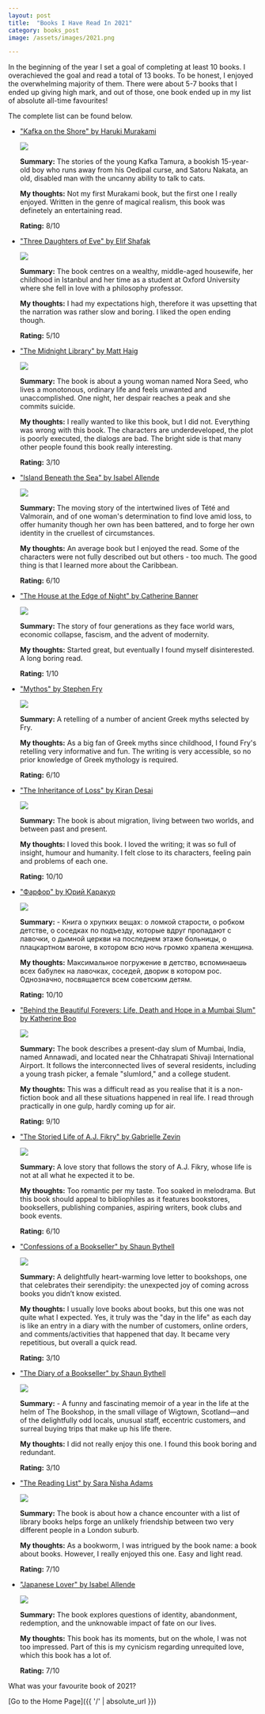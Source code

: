 ```yaml
---
layout: post
title:  "Books I Have Read In 2021"
category: books_post
image: /assets/images/2021.png

---
```


In the beginning of the year I set a goal of completing at least 10 books. I overachieved the goal and read a total of 13 books. To be honest, I enjoyed the overwhelming majority of them. There were about 5-7 books that I ended up giving high mark, and out of those, one book ended up in my list of absolute all-time favourites! 

The complete list can be found below.

<ul>
  <li> <p><a href="https://www.goodreads.com/book/show/4929.Kafka_on_the_Shore" title="hp">"Kafka on the Shore" by Haruki Murakami</a></p> 
  <p><img src="https://i.gr-assets.com/images/S/compressed.photo.goodreads.com/books/1429638085l/4929.jpg"/></p>   
  <p><strong>Summary:</strong> The stories of the young Kafka Tamura, a bookish 15-year-old boy who runs away from his Oedipal curse, and Satoru Nakata, an old, disabled man with the uncanny ability to talk to cats.</p>
  <p><strong>My thoughts:</strong> Not my first Murakami book, but the first one I really enjoyed. Written in the genre of magical realism, this book was definetely an entertaining read.</p> 
  <p><strong>Rating:</strong> 8/10</p>
  </li>
</ul>

<ul>
  <li><p><a href="https://www.goodreads.com/book/show/36429751-three-daughters-of-eve?ac=1&from_search=true&qid=LT0YVubdZF&rank=1" title="hp">"Three Daughters of Eve" by Elif Shafak</a></p> 
<p><img src="https://i.gr-assets.com/images/S/compressed.photo.goodreads.com/books/1508262311l/36429751._SY475_.jpg"/></p> 
  <p><strong>Summary:</strong> The book centres on a wealthy, middle-aged housewife, her childhood in Istanbul and her time as a student at Oxford University where she fell in love with a philosophy professor.</p>
  <p><strong>My thoughts:</strong> I had my expectations high, therefore it was upsetting that the narration was rather slow and boring. I liked the open ending though.</p> 
  <p><strong>Rating:</strong> 5/10</p>
  </li>
</ul>

<ul>
  <li><p><a href="https://www.goodreads.com/book/show/52578297-the-midnight-library?ac=1&from_search=true&qid=Eewjb8aGzu&rank=1" title="hp">"The Midnight Library" by Matt Haig</a></p> 
  <p><img src="https://i.gr-assets.com/images/S/compressed.photo.goodreads.com/books/1602190253l/52578297.jpg"/></p> 
  <p><strong>Summary:</strong>  The book is about a young woman named Nora Seed, who lives a monotonous, ordinary life and feels unwanted and unaccomplished. One night, her despair reaches a peak and she commits suicide.</p>
  <p><strong>My thoughts:</strong> I really wanted to like this book, but I did not. Everything was wrong with this book. The characters are underdeveloped, the plot is poorly executed, the dialogs are bad. The bright side is that many other people found this book really interesting.</p> 
  <p><strong>Rating:</strong> 3/10</p>
  </li>
</ul>

<ul>
  <li><p><a href="https://www.goodreads.com/book/show/7005479-island-beneath-the-sea?ac=1&from_search=true&qid=TwKXEggvSn&rank=1" title="hp">"Island Beneath the Sea" by Isabel Allende</a></p> 
  <p><img src="https://i.gr-assets.com/images/S/compressed.photo.goodreads.com/books/1501991943l/7005479.jpg"/></p> 
  <p><strong>Summary:</strong> The moving story of the intertwined lives of Tété and Valmorain, and of one woman's determination to find love amid loss, to offer humanity though her own has been battered, and to forge her own identity in the cruellest of circumstances.</p>
  <p><strong>My thoughts:</strong> An average book but I enjoyed the read. Some of the characters were not fully described out but others - too much. The good thing is that I learned more about the Caribbean.</p> 
  <p><strong>Rating:</strong> 6/10</p>
  </li>
</ul>

<ul>
  <li><p><a href="https://www.goodreads.com/book/show/27163154-the-house-at-the-edge-of-night?ac=1&from_search=true&qid=4Mrr0k4Sr2&rank=1" title="hp">"The House at the Edge of Night" by Catherine Banner</a></p> 
  <p><img src="https://i.gr-assets.com/images/S/compressed.photo.goodreads.com/books/1449681882l/27163154.jpg"/></p> 
  <p><strong>Summary:</strong> The story of four generations as they face world wars, economic collapse, fascism, and the advent of modernity.</p>
  <p><strong>My thoughts:</strong> Started great, but eventually I found myself disinterested. A long boring read.</p> 
  <p><strong>Rating:</strong> 1/10</p>
  </li>
</ul>

<ul>
  <li><p><a href="https://www.goodreads.com/book/show/35074096-mythos?ac=1&from_search=true&qid=sdgMsynHz9&rank=1" title="hp">"Mythos" by Stephen Fry</a></p> 
  <p><img src="https://i.gr-assets.com/images/S/compressed.photo.goodreads.com/books/1502518360l/35074096._SY475_.jpg"/></p> 
  <p><strong>Summary:</strong> A retelling of a number of ancient Greek myths selected by Fry.</p>
  <p><strong>My thoughts:</strong> As a big fan of Greek myths since childhood, I found Fry's retelling very informative and fun. The writing is very accessible, so no prior knowledge of Greek mythology is required.</p> 
  <p><strong>Rating:</strong> 6/10</p>
  </li>
</ul>

<ul>
  <li><p><a href="https://www.goodreads.com/book/show/95186.The_Inheritance_of_Loss?ac=1&from_search=true&qid=AcVdFViXX8&rank=1" title="hp">"The Inheritance of Loss" by Kiran Desai</a></p> 
  <p><img src="https://i.gr-assets.com/images/S/compressed.photo.goodreads.com/books/1327909065l/95186.jpg"/></p> 
  <p><strong>Summary:</strong> The book is about migration, living between two worlds, and between past and present.</p>
  <p><strong>My thoughts:</strong> I loved this book. I loved the writing; it was so full of insight, humour and humanity. I felt close to its characters, feeling pain and problems of each one.</p> 
  <p><strong>Rating:</strong> 10/10</p>
  </li>
</ul>

<ul>
  <li><p><a href="https://www.goodreads.com/book/show/55852596?ac=1&from_search=true&qid=TjewRHppwy&rank=1" title="hp">"Фарфор" by Юрий Каракур</a></p> 
  <p><img src="https://i.gr-assets.com/images/S/compressed.photo.goodreads.com/books/1604658592l/55852596._SY475_.jpg"/></p> 
  <p><strong>Summary:</strong> - Книга о хрупких вещах: о ломкой старости, о робком детстве, о соседках по подъезду, которые вдруг пропадают с лавочки, о дымной церкви на последнем этаже больницы, о плацкартном вагоне, в котором всю ночь громко храпела женщина.</p>
  <p><strong>My thoughts:</strong> Максимальное погружение в детство, вспоминаешь всех бабулек на лавочках, соседей, дворик в котором рос. Однозначно, посвящается всем советским детям.</p> 
  <p><strong>Rating:</strong> 10/10</p>
  </li>
</ul>

<ul>
  <li><p><a href="https://www.goodreads.com/book/show/15132272-behind-the-beautiful-forevers?ac=1&from_search=true&qid=MrWrLxz2Ht&rank=1" title="hp">"Behind the Beautiful Forevers: Life, Death and Hope in a Mumbai Slum" by Katherine Boo</a></p> 
  <p><img src="https://i.gr-assets.com/images/S/compressed.photo.goodreads.com/books/1341055072l/15132272.jpg"/></p> 
  <p><strong>Summary:</strong> The book describes a present-day slum of Mumbai, India, named Annawadi, and located near the Chhatrapati Shivaji International Airport. It follows the interconnected lives of several residents, including a young trash picker, a female "slumlord," and a college student.</p>
  <p><strong>My thoughts:</strong> This was a difficult read as you realise that it is a non-fiction book and all these situations happened in real life. I read through practically in one gulp, hardly coming up for air.</p> 
  <p><strong>Rating:</strong> 9/10</p>
  </li>
</ul>

<ul>
  <li><p><a href="https://www.goodreads.com/book/show/18293427-the-storied-life-of-a-j-fikry?ac=1&from_search=true&qid=1JZ2OJlpTv&rank=1" title="hp">"The Storied Life of A.J. Fikry" by Gabrielle Zevin</a></p> 
  <p><img src="https://i.gr-assets.com/images/S/compressed.photo.goodreads.com/books/1404582137l/18293427.jpg"/></p> 
  <p><strong>Summary:</strong> A love story that follows the story of A.J. Fikry, whose life is not at all what he expected it to be.</p>
  <p><strong>My thoughts:</strong> Too romantic per my taste. Too soaked in melodrama. But this book should appeal to bibliophiles as it features bookstores, booksellers, publishing companies, aspiring writers, book clubs and book events.</p> 
  <p><strong>Rating:</strong> 6/10</p>
  </li>
</ul>

<ul>
  <li><p><a href="https://www.goodreads.com/book/show/44784526-confessions-of-a-bookseller?ac=1&from_search=true&qid=wyuJGkGocA&rank=2" title="hp">"Confessions of a Bookseller" by Shaun Bythell</a></p> 
  <p><img src="https://i.gr-assets.com/images/S/compressed.photo.goodreads.com/books/1554387299l/44784526.jpg"/></p> 
  <p><strong>Summary:</strong> A delightfully heart-warming love letter to bookshops, one that celebrates their serendipity: the unexpected joy of coming across books you didn’t know existed.</p>
  <p><strong>My thoughts:</strong> I usually love books about books, but this one was not quite what I expected. Yes, it truly was the "day in the life" as each day is like an entry in a diary with the number of customers, online orders, and comments/activities that happened that day. It became very repetitious, but overall a quick read.</p> 
  <p><strong>Rating:</strong> 3/10</p>
  </li>
</ul>

<ul>
  <li><p><a href="https://www.goodreads.com/book/show/35512560-the-diary-of-a-bookseller?ac=1&from_search=true&qid=uXCTWK53sP&rank=1" title="hp">"The Diary of a Bookseller" by Shaun Bythell</a></p> 
  <p><img src="https://i.gr-assets.com/images/S/compressed.photo.goodreads.com/books/1498386116l/35512560._SY475_.jpg"/></p> 
  <p><strong>Summary:</strong> - A funny and fascinating memoir of a year in the life at the helm of The Bookshop, in the small village of Wigtown, Scotland—and of the delightfully odd locals, unusual staff, eccentric customers, and surreal buying trips that make up his life there.</p>
  <p><strong>My thoughts:</strong> I did not really enjoy this one. I found this book boring and redundant.</p> 
  <p><strong>Rating:</strong> 3/10</p>
  </li>
</ul>

<ul>
  <li><p><a href="https://www.goodreads.com/book/show/55276648-the-reading-list?ac=1&from_search=true&qid=rKYFQ0esNd&rank=1" title="hp">"The Reading List" by Sara Nisha Adams</a></p> 
  <p><img src="https://images-na.ssl-images-amazon.com/images/I/51urAkRcUaS._SX328_BO1,204,203,200_.jpg"/></p> 
  <p><strong>Summary:</strong> The book is about how a chance encounter with a list of library books helps forge an unlikely friendship between two very different people in a London suburb.</p>
  <p><strong>My thoughts:</strong> As a bookworm, I was intrigued by the book name: a book about books. However, I really enjoyed this one. Easy and light read.</p> 
  <p><strong>Rating:</strong> 7/10</p>
  </li>
</ul>

<ul>
  <li><p><a href="https://www.goodreads.com/book/show/25152052-the-japanese-lover?ac=1&from_search=true&qid=u36fqHntDK&rank=1" title="hp">"Japanese Lover" by Isabel Allende</a></p> 
  <p><img src="https://i.gr-assets.com/images/S/compressed.photo.goodreads.com/books/1501991754l/25152052.jpg"/></p> 
  <p><strong>Summary:</strong> The book explores questions of identity, abandonment, redemption, and the unknowable impact of fate on our lives.</p>
  <p><strong>My thoughts:</strong> This book has its moments, but on the whole, I was not too impressed. Part of this is my cynicism regarding unrequited love, which this book has a lot of.</p> 
  <p><strong>Rating:</strong> 7/10</p></li>
</ul>

What was your favourite book of 2021?

[Go to the Home Page]({{ '/' | absolute_url }})

